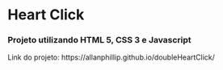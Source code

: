 <h1>Heart Click</h1>

<h3>Projeto utilizando HTML 5, CSS 3 e Javascript</h3>

<p>Link do projeto: https://allanphillip.github.io/doubleHeartClick/</p>